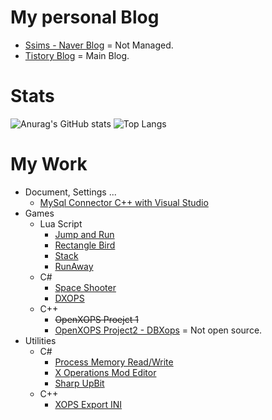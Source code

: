# My personal Blog
* [Ssims - Naver Blog](https://blog.naver.com/dick--) = Not Managed.
* [Tistory Blog](https://y-s2.tistory.com/) = Main Blog.

# Stats
![Anurag's GitHub stats](https://github-readme-stats.vercel.app/api?username=Ssims-kr&theme=default&show_icons=default)
![Top Langs](https://github-readme-stats.vercel.app/api/top-langs/?username=Ssims-kr&layout=compact&theme=default)

# My Work
* Document, Settings ...
    * [MySql Connector C++ with Visual Studio](https://github.com/Ssims-kr/CPP_MYSQL)
* Games
    * Lua Script
        * [Jump and Run](https://github.com/Ssims-kr/Jump-and-Run)
        * [Rectangle Bird](https://github.com/Ssims-kr/Rectangle-Bird)
        * [Stack](https://github.com/Ssims-kr/Stack)
        * [RunAway](https://y-s2.tistory.com/2487?category=948449)
    * C#
        * [Space Shooter](https://github.com/Ssims-kr/SpaceShooter)
        * [DXOPS](https://github.com/Ssims-kr/DXOPS)
    * C++
        * ~~OpenXOPS Proejct 1~~
        * [OpenXOPS Project2 - DBXops](https://cafe.naver.com/xopertaion/10742) = Not open source.
* Utilities
    * C#
        * [Process Memory Read/Write](https://github.com/Ssims-kr/Process-Memory-Read-Write)
        * [X Operations Mod Editor](https://github.com/Ssims-kr/XME)
        * [Sharp UpBit](https://github.com/Ssims-kr/SharpUpBit)
    * C++
        * [XOPS Export INI](https://github.com/Ssims-kr/XOPS-Export-INI)
